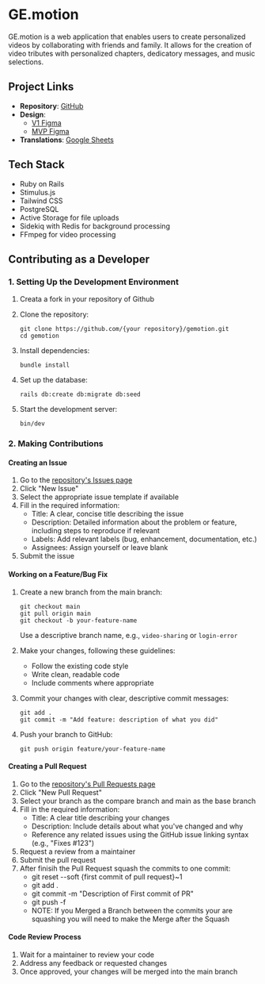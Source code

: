 # GE.motion

GE.motion is a web application that enables users to create personalized videos by collaborating with friends and family. It allows for the creation of video tributes with personalized chapters, dedicatory messages, and music selections.

## Project Links

- **Repository**: [GitHub](https://github.com/Maxime-Potier/gemotion)
- **Design**:
  - [V1 Figma](https://www.figma.com/design/jbjqYggXQE9sfcARvV4jMN/GE.motion-(V1)?node-id=17-268)
  - [MVP Figma](https://www.figma.com/design/ME2zLN3ohSOVdtNTTMqmRT/GE.motion-(MVP)?node-id=17-268)
- **Translations**: [Google Sheets](https://docs.google.com/spreadsheets/d/1jHDoZdavTQnwkXQkzY9lEaY78rENtSLdHrtYYbhStAo/edit?usp=sharing)

## Tech Stack

- Ruby on Rails
- Stimulus.js
- Tailwind CSS
- PostgreSQL
- Active Storage for file uploads
- Sidekiq with Redis for background processing
- FFmpeg for video processing

## Contributing as a Developer

### 1. Setting Up the Development Environment

1. Creata a fork in your repository of Github

2. Clone the repository:
   ```
   git clone https://github.com/{your repository}/gemotion.git
   cd gemotion
   ```

3. Install dependencies:
   ```
   bundle install
   ```

4. Set up the database:
   ```
   rails db:create db:migrate db:seed
   ```

5. Start the development server:
   ```
   bin/dev
   ```

### 2. Making Contributions

#### Creating an Issue

1. Go to the [repository's Issues page](https://github.com/Maxime-Potier/gemotion/issues)
2. Click "New Issue"
3. Select the appropriate issue template if available
4. Fill in the required information:
   - Title: A clear, concise title describing the issue
   - Description: Detailed information about the problem or feature, including steps to reproduce if relevant
   - Labels: Add relevant labels (bug, enhancement, documentation, etc.)
   - Assignees: Assign yourself or leave blank
5. Submit the issue

#### Working on a Feature/Bug Fix

1. Create a new branch from the main branch:
   ```
   git checkout main
   git pull origin main
   git checkout -b your-feature-name
   ```
   Use a descriptive branch name, e.g., `video-sharing` or `login-error`

2. Make your changes, following these guidelines:
   - Follow the existing code style
   - Write clean, readable code
   - Include comments where appropriate

3. Commit your changes with clear, descriptive commit messages:
   ```
   git add .
   git commit -m "Add feature: description of what you did"
   ```

4. Push your branch to GitHub:
   ```
   git push origin feature/your-feature-name
   ```

#### Creating a Pull Request

1. Go to the [repository's Pull Requests page](https://github.com/Maxime-Potier/gemotion/pulls)
2. Click "New Pull Request"
3. Select your branch as the compare branch and main as the base branch
4. Fill in the required information:
   - Title: A clear title describing your changes
   - Description: Include details about what you've changed and why
   - Reference any related issues using the GitHub issue linking syntax (e.g., "Fixes #123")
5. Request a review from a maintainer
6. Submit the pull request
7. After finisih the Pull Request squash the commits to one commit:
   - git reset --soft {first commit of pull request}~1
   - git add .
   - git commit -m "Description of First commit of PR" 
   - git push -f
   - NOTE: If you Merged a Branch between the commits your are squashing you will need to make the Merge after the Squash


#### Code Review Process

1. Wait for a maintainer to review your code
2. Address any feedback or requested changes
3. Once approved, your changes will be merged into the main branch
